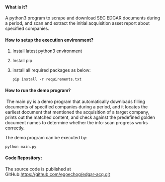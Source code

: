 #### What is it?

A python3 program to scrape and download SEC EDGAR documents during a period, and scan and extract the initial acquisition asset report about specified companies.   

#### How to setup the execution environment?

1.  Install latest python3 environment 

2.  Install pip

3.  install all required packages as below:

    ```shell
    pip install -r requirements.txt
    ```

#### How to run the  demo program?

​	The main.py is a demo program that automatically downloads filling documents of specified companies during a period, and it locates the earliest document that mentioned the acquisition of a target company, prints out the matched content, and check against the predefined golden document names to determine whether the info-scan progress works correctly.   

The demo program can be executed by:

```python
python main.py
```

#### Code Repository:

The source code is published at GitHub:https://github.com/egoechog/edgar-acq.git

